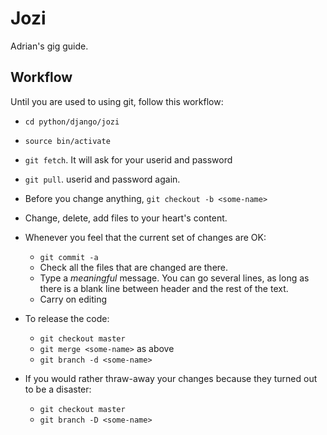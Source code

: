 Jozi
====

Adrian's gig guide.

Workflow
--------

Until you are used to using git, follow this workflow:

- `cd python/django/jozi`
- `source bin/activate`
- `git fetch`.  It will ask for your userid and password
- `git pull`. userid and password again.
- Before you change anything, `git checkout -b <some-name>`
- Change, delete, add files to your heart's content.
- Whenever you feel that the current set of changes are OK:

  + `git commit -a`
  + Check all the files that are changed are there.
  + Type a *meaningful* message.  You can go several lines, as long as there is a blank line between header and the rest of the text.
  + Carry on editing
  
- To release the code:

  + `git checkout master`
  + `git merge <some-name>` as above
  + `git branch -d <some-name>`
  
- If you would rather thraw-away your changes because they turned out to be a disaster:

  + `git checkout master`
  + `git branch -D <some-name>`
